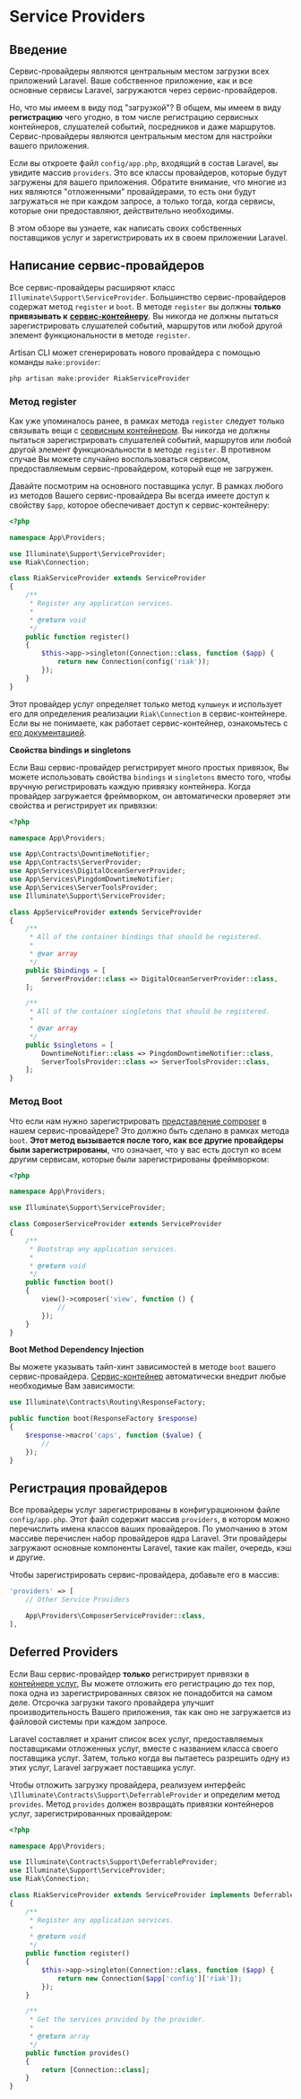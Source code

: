 # Service Providers

## Введение

Сервис-провайдеры являются центральным местом загрузки всех приложений Laravel. Ваше собственное приложение, как и все основные сервисы Laravel, загружаются через сервис-провайдеров.

Но, что мы имеем в виду под "загрузкой"? В общем, мы имеем в виду **регистрацию** чего угодно, в том числе регистрацию сервисных контейнеров, слушателей событий, посредников и даже маршрутов. Сервис-провайдеры являются центральным местом для настройки вашего приложения.

Если вы откроете файл `config/app.php`, входящий в состав Laravel, вы увидите массив `providers`. Это все классы провайдеров, которые будут загружены для вашего приложения. Обратите внимание, что многие из них являются "отложенными" провайдерами, то есть они будут загружаться не при каждом запросе, а только тогда, когда сервисы, которые они предоставляют, действительно необходимы.

В этом обзоре вы узнаете, как написать своих собственных поставщиков услуг и зарегистрировать их в своем приложении Laravel.

## Написание сервис-провайдеров

Все сервис-провайдеры расширяют класс `Illuminate\Support\ServiceProvider`. Большинство сервис-провайдеров содержат метод `register` и `boot`. В методе `register` вы должны **только привязывать к**  [**сервис-контейнеру**](container.md). Вы никогда не должны пытаться зарегистрировать слушателей событий, маршрутов или любой другой элемент функциональности в методе `register`.

Artisan CLI может сгенерировать нового провайдера с помощью команды `make:provider`:

```bash
php artisan make:provider RiakServiceProvider
```

### Метод register

Как уже упоминалось ранее, в рамках метода `register` следует только связывать вещи c [сервисным контейнером](container.md). Вы никогда не должны пытаться зарегистрировать слушателей событий, маршрутов или любой другой элемент функциональности в методе `register`. В противном случае Вы можете случайно воспользоваться сервисом, предоставляемым сервис-провайдером, который еще не загружен.

Давайте посмотрим на основного поставщика услуг. В рамках любого из методов Вашего сервис-провайдера Вы всегда имеете доступ к свойству `$app`, которое обеспечивает доступ к сервис-контейнеру:

```php
<?php

namespace App\Providers;

use Illuminate\Support\ServiceProvider;
use Riak\Connection;

class RiakServiceProvider extends ServiceProvider
{
    /**
     * Register any application services.
     *
     * @return void
     */
    public function register()
    {
        $this->app->singleton(Connection::class, function ($app) {
            return new Connection(config('riak'));
        });
    }
}
```

Этот провайдер услуг определяет только метод `купшыеук` и использует его для определения реализации `Riak\Connection` в сервис-контейнере. Если вы не понимаете, как работает сервис-контейнер, ознакомьтесь с [его документацией](container.md).

**Свойства bindings и singletons**

Если Ваш сервис-провайдер регистрирует много простых привязок, Вы можете использовать свойства `bindings` и `singletons` вместо того, чтобы вручную регистрировать каждую привязку контейнера. Когда провайдер загружается фреймворком, он автоматически проверяет эти свойства и регистрирует их привязки:

```php
<?php

namespace App\Providers;

use App\Contracts\DowntimeNotifier;
use App\Contracts\ServerProvider;
use App\Services\DigitalOceanServerProvider;
use App\Services\PingdomDowntimeNotifier;
use App\Services\ServerToolsProvider;
use Illuminate\Support\ServiceProvider;

class AppServiceProvider extends ServiceProvider
{
    /**
     * All of the container bindings that should be registered.
     *
     * @var array
     */
    public $bindings = [
        ServerProvider::class => DigitalOceanServerProvider::class,
    ];

    /**
     * All of the container singletons that should be registered.
     *
     * @var array
     */
    public $singletons = [
        DowntimeNotifier::class => PingdomDowntimeNotifier::class,
        ServerToolsProvider::class => ServerToolsProvider::class,
    ];
}
```

### Метод Boot

Что если нам нужно зарегистрировать [представление composer](https://laravel.com/docs/7.x/views#view-composers) в нашем сервис-провайдере? Это должно быть сделано в рамках метода `boot`. **Этот метод вызывается после того, как все другие провайдеры были зарегистрированы**, что означает, что у вас есть доступ ко всем другим сервисам, которые были зарегистрированы фреймворком:

```php
<?php

namespace App\Providers;

use Illuminate\Support\ServiceProvider;

class ComposerServiceProvider extends ServiceProvider
{
    /**
     * Bootstrap any application services.
     *
     * @return void
     */
    public function boot()
    {
        view()->composer('view', function () {
            //
        });
    }
}
```

**Boot Method Dependency Injection**

Вы можете указывать тайп-хинт зависимостей в методе `boot` вашего сервис-провайдера. [Сервис-контейнер](container.md) автоматически внедрит любые необходимые Вам зависимости:

```php
use Illuminate\Contracts\Routing\ResponseFactory;

public function boot(ResponseFactory $response)
{
    $response->macro('caps', function ($value) {
        //
    });
}
```

## Регистрация провайдеров

Все провайдеры услуг зарегистрированы в конфигурационном файле `config/app.php`. Этот файл содержит массив `providers`, в котором можно перечислить имена классов ваших провайдеров. По умолчанию в этом массиве перечислен набор провайдеров ядра Laravel. Эти провайдеры загружают основные компоненты Laravel, такие как mailer, очередь, кэш и другие.

Чтобы зарегистрировать сервис-провайдера, добавьте его в массив:

```php
'providers' => [
    // Other Service Providers

    App\Providers\ComposerServiceProvider::class,
],
```

## Deferred Providers

Если Ваш сервис-провайдер **только** регистрирует привязки в [контейнере услуг](container.md), Вы можете отложить его регистрацию до тех пор, пока одна из зарегистрированных связок не понадобится на самом деле. Отсрочка загрузки такого провайдера улучшит производительность Вашего приложения, так как оно не загружается из файловой системы при каждом запросе.

Laravel составляет и хранит список всех услуг, предоставляемых поставщиками отложенных услуг, вместе с названием класса своего поставщика услуг. Затем, только когда вы пытаетесь разрешить одну из этих услуг, Laravel загружает поставщика услуг.

Чтобы отложить загрузку провайдера, реализуем интерфейс `\Illuminate\Contracts\Support\DeferrableProvider` и определим метод `provides`. Метод `provides` должен возвращать привязки контейнеров услуг, зарегистрированных провайдером:

```php
<?php

namespace App\Providers;

use Illuminate\Contracts\Support\DeferrableProvider;
use Illuminate\Support\ServiceProvider;
use Riak\Connection;

class RiakServiceProvider extends ServiceProvider implements DeferrableProvider
{
    /**
     * Register any application services.
     *
     * @return void
     */
    public function register()
    {
        $this->app->singleton(Connection::class, function ($app) {
            return new Connection($app['config']['riak']);
        });
    }

    /**
     * Get the services provided by the provider.
     *
     * @return array
     */
    public function provides()
    {
        return [Connection::class];
    }
}
```

